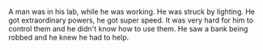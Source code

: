 A man was in his lab, while he was working. He was struck by lighting. He got extraordinary powers, he got super speed. It was very hard for him to control them and he didn't know how to use them. He saw a bank being robbed and he knew he had to help. 
